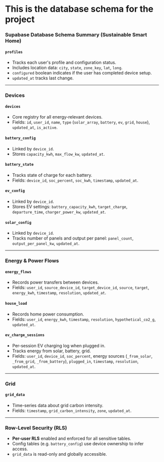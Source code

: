 # This is the database schema for the project

### Supabase Database Schema Summary (Sustainable Smart Home)

#### `profiles`

* Tracks each user's profile and configuration status.
* Includes location data: `city`, `state`, `zone_key`, `lat`, `long`.
* `configured` boolean indicates if the user has completed device setup.
* `updated_at` tracks last change.

---

### Devices

#### `devices`

* Core registry for all energy-relevant devices.
* Fields: `id`, `user_id`, `name`, `type` (`solar_array`, `battery`, `ev`, `grid`, `house`), `updated_at`, `is_active`.

#### `battery_config`

* Linked by `device_id`.
* Stores `capacity_kwh`, `max_flow_kw`, `updated_at`.

#### `battery_state`

* Tracks state of charge for each battery.
* Fields: `device_id`, `soc_percent`, `soc_kwh`, `timestamp`, `updated_at`.

#### `ev_config`

* Linked by `device_id`.
* Stores EV settings: `battery_capacity_kwh`, `target_charge`, `departure_time`, `charger_power_kw`, `updated_at`.

#### `solar_config`

* Linked by `device_id`.
* Tracks number of panels and output per panel: `panel_count`, `output_per_panel_kw`, `updated_at`.

---

### Energy & Power Flows

#### `energy_flows`

* Records power transfers between devices.
* Fields: `user_id`, `source_device_id`, `target_device_id`, `source`, `target`, `energy_kwh`, `timestamp`, `resolution`, `updated_at`.

#### `house_load`

* Records home power consumption.
* Fields: `user_id`, `energy_kwh`, `timestamp`, `resolution`, `hypothetical_co2_g`, `updated_at`.

#### `ev_charge_sessions`

* Per-session EV charging log when plugged in.
* Tracks energy from solar, battery, grid.
* Fields: `user_id`, `device_id`, `soc_percent`, energy sources (`_from_solar`, `_from_grid`, `_from_battery`), `plugged_in`, `timestamp`, `resolution`, `updated_at`.

---

### Grid

#### `grid_data`

* Time-series data about grid carbon intensity.
* Fields: `timestamp`, `grid_carbon_intensity`, `zone`, `updated_at`.

---

### Row-Level Security (RLS)

* **Per-user RLS** enabled and enforced for all sensitive tables.
* Config tables (e.g. `battery_config`) use device ownership to infer access.
* `grid_data` is read-only and globally accessible.